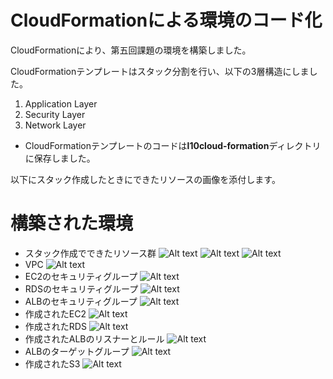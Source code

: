 # CloudFormationによる環境のコード化  
CloudFormationにより、第五回課題の環境を構築しました。　　

CloudFormationテンプレートはスタック分割を行い、以下の3層構造にしました。  
1. Application Layer
2. Security Layer
3. Network Layer  
* CloudFormationテンプレートのコードは**l10cloud-formation**ディレクトリに保存しました。  

以下にスタック作成したときにできたリソースの画像を添付します。

# 構築された環境
- スタック作成でできたリソース群
![Alt text](img/lesson10/L10-Network-Stack-Resource.png)
![Alt text](img/lesson10/L10-Security-Stack-Resource.png)
![Alt text](img/lesson10/L10-App-Stack-Resource.png)
- VPC
![Alt text](img/lesson10/L10-Vpc.png)
- EC2のセキュリティグループ
![Alt text](img/lesson10/Ec2-Security.png)
- RDSのセキュリティグループ
![Alt text](img/lesson10/RDS-Security.png)
- ALBのセキュリティグループ
![Alt text](img/lesson10/ALB-Security.png)
- 作成されたEC2
![Alt text](img/lesson10/L10-Ec2.png)
- 作成されたRDS
![Alt text](img/lesson10/L10-Rds.png)
- 作成されたALBのリスナーとルール
![Alt text](img/lesson10/L10-Alb.png)
- ALBのターゲットグループ
![Alt text](img/lesson10/L10-Alb-Tg.png)
- 作成されたS3
![Alt text](img/lesson10/L10-S3.png)
